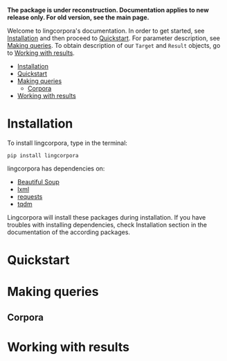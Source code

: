 **The package is under reconstruction. Documentation applies to new release only. For old version, see the main page.**

Welcome to lingcorpora's documentation. In order to get started, see [Installation](#Installation) and then proceed to [Quickstart](#Quickstart). For parameter description, see [Making queries](#Making-queries). To obtain description of our `Target` and `Result` objects, go to [Working with results](#Working-with-results).

* [Installation](#Installation)
* [Quickstart](#Quickstart)
* [Making queries](#Making-queries)
  * [Corpora](##Corpora)
* [Working with results](#Working-with-results)

# Installation

To install lingcorpora, type in the terminal:
```
pip install lingcorpora
```
lingcorpora has dependencies on:
* [Beautiful Soup](https://www.crummy.com/software/BeautifulSoup/)
* [lxml](http://lxml.de)
* [requests](http://docs.python-requests.org/en/master/)
* [tqdm](https://github.com/tqdm/tqdm)

Lingcorpora will install these packages during installation. If you have troubles with installing dependencies, check Installation section in the documentation of the according packages.

# Quickstart

# Making queries

## Corpora

# Working with results
